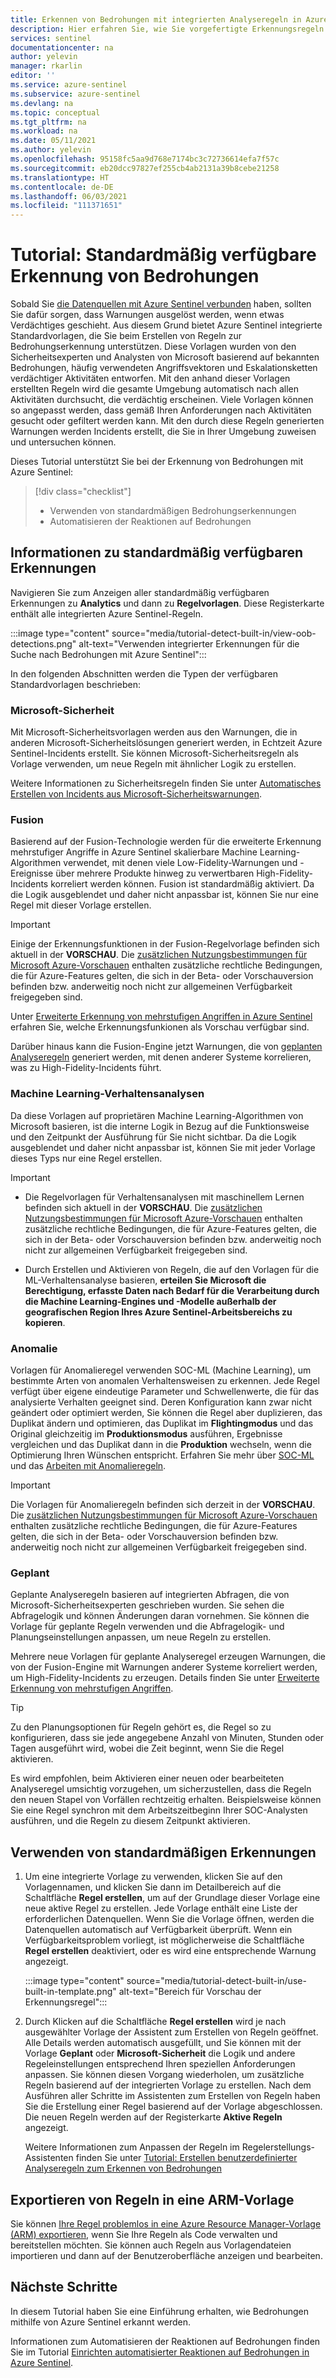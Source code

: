 ```yaml
---
title: Erkennen von Bedrohungen mit integrierten Analyseregeln in Azure Sentinel | Microsoft-Dokumentation
description: Hier erfahren Sie, wie Sie vorgefertigte Erkennungsregeln verwenden, die auf integrierten Vorlagen basieren, mit denen Sie bei verdächtigen Vorkommnissen eine Benachrichtigung erhalten.
services: sentinel
documentationcenter: na
author: yelevin
manager: rkarlin
editor: ''
ms.service: azure-sentinel
ms.subservice: azure-sentinel
ms.devlang: na
ms.topic: conceptual
ms.tgt_pltfrm: na
ms.workload: na
ms.date: 05/11/2021
ms.author: yelevin
ms.openlocfilehash: 95158fc5aa9d768e7174bc3c72736614efa7f57c
ms.sourcegitcommit: eb20dcc97827ef255cb4ab2131a39b8cebe21258
ms.translationtype: HT
ms.contentlocale: de-DE
ms.lasthandoff: 06/03/2021
ms.locfileid: "111371651"
---
```

# <a name="tutorial-detect-threats-out-of-the-box"></a>Tutorial: Standardmäßig verfügbare Erkennung von Bedrohungen

Sobald Sie [die Datenquellen mit Azure Sentinel verbunden](quickstart-onboard.md) haben, sollten Sie dafür sorgen, dass Warnungen ausgelöst werden, wenn etwas Verdächtiges geschieht. Aus diesem Grund bietet Azure Sentinel integrierte Standardvorlagen, die Sie beim Erstellen von Regeln zur Bedrohungserkennung unterstützen. Diese Vorlagen wurden von den Sicherheitsexperten und Analysten von Microsoft basierend auf bekannten Bedrohungen, häufig verwendeten Angriffsvektoren und Eskalationsketten verdächtiger Aktivitäten entworfen. Mit den anhand dieser Vorlagen erstellten Regeln wird die gesamte Umgebung automatisch nach allen Aktivitäten durchsucht, die verdächtig erscheinen. Viele Vorlagen können so angepasst werden, dass gemäß Ihren Anforderungen nach Aktivitäten gesucht oder gefiltert werden kann. Mit den durch diese Regeln generierten Warnungen werden Incidents erstellt, die Sie in Ihrer Umgebung zuweisen und untersuchen können.

Dieses Tutorial unterstützt Sie bei der Erkennung von Bedrohungen mit Azure Sentinel:

> [!div class="checklist"]
> * Verwenden von standardmäßigen Bedrohungserkennungen
> * Automatisieren der Reaktionen auf Bedrohungen

## <a name="about-out-of-the-box-detections"></a>Informationen zu standardmäßig verfügbaren Erkennungen

Navigieren Sie zum Anzeigen aller standardmäßig verfügbaren Erkennungen zu **Analytics** und dann zu **Regelvorlagen**. Diese Registerkarte enthält alle integrierten Azure Sentinel-Regeln.

   :::image type="content" source="media/tutorial-detect-built-in/view-oob-detections.png" alt-text="Verwenden integrierter Erkennungen für die Suche nach Bedrohungen mit Azure Sentinel":::

In den folgenden Abschnitten werden die Typen der verfügbaren Standardvorlagen beschrieben:

### <a name="microsoft-security"></a>Microsoft-Sicherheit

Mit Microsoft-Sicherheitsvorlagen werden aus den Warnungen, die in anderen Microsoft-Sicherheitslösungen generiert werden, in Echtzeit Azure Sentinel-Incidents erstellt. Sie können Microsoft-Sicherheitsregeln als Vorlage verwenden, um neue Regeln mit ähnlicher Logik zu erstellen.

Weitere Informationen zu Sicherheitsregeln finden Sie unter [Automatisches Erstellen von Incidents aus Microsoft-Sicherheitswarnungen](create-incidents-from-alerts.md).

### <a name="fusion"></a>Fusion

Basierend auf der Fusion-Technologie werden für die erweiterte Erkennung mehrstufiger Angriffe in Azure Sentinel skalierbare Machine Learning-Algorithmen verwendet, mit denen viele Low-Fidelity-Warnungen und -Ereignisse über mehrere Produkte hinweg zu verwertbaren High-Fidelity-Incidents korreliert werden können. Fusion ist standardmäßig aktiviert. Da die Logik ausgeblendet und daher nicht anpassbar ist, können Sie nur eine Regel mit dieser Vorlage erstellen.

> [!IMPORTANT]
> Einige der Erkennungsfunktionen in der Fusion-Regelvorlage befinden sich aktuell in der **VORSCHAU**. Die [zusätzlichen Nutzungsbestimmungen für Microsoft Azure-Vorschauen](https://azure.microsoft.com/support/legal/preview-supplemental-terms/) enthalten zusätzliche rechtliche Bedingungen, die für Azure-Features gelten, die sich in der Beta- oder Vorschauversion befinden bzw. anderweitig noch nicht zur allgemeinen Verfügbarkeit freigegeben sind.
>
> Unter [Erweiterte Erkennung von mehrstufigen Angriffen in Azure Sentinel](fusion.md) erfahren Sie, welche Erkennungsfunkionen als Vorschau verfügbar sind.

Darüber hinaus kann die Fusion-Engine jetzt Warnungen, die von [geplanten Analyseregeln](#scheduled) generiert werden, mit denen anderer Systeme korrelieren, was zu High-Fidelity-Incidents führt.

### <a name="machine-learning-ml-behavioral-analytics"></a>Machine Learning-Verhaltensanalysen

Da diese Vorlagen auf proprietären Machine Learning-Algorithmen von Microsoft basieren, ist die interne Logik in Bezug auf die Funktionsweise und den Zeitpunkt der Ausführung für Sie nicht sichtbar. Da die Logik ausgeblendet und daher nicht anpassbar ist, können Sie mit jeder Vorlage dieses Typs nur eine Regel erstellen.

> [!IMPORTANT]
> - Die Regelvorlagen für Verhaltensanalysen mit maschinellem Lernen befinden sich aktuell in der **VORSCHAU**. Die [zusätzlichen Nutzungsbestimmungen für Microsoft Azure-Vorschauen](https://azure.microsoft.com/support/legal/preview-supplemental-terms/) enthalten zusätzliche rechtliche Bedingungen, die für Azure-Features gelten, die sich in der Beta- oder Vorschauversion befinden bzw. anderweitig noch nicht zur allgemeinen Verfügbarkeit freigegeben sind.
>
> - Durch Erstellen und Aktivieren von Regeln, die auf den Vorlagen für die ML-Verhaltensanalyse basieren, **erteilen Sie Microsoft die Berechtigung, erfasste Daten nach Bedarf für die Verarbeitung durch die Machine Learning-Engines und -Modelle außerhalb der geografischen Region Ihres Azure Sentinel-Arbeitsbereichs zu kopieren**.

### <a name="anomaly"></a>Anomalie

Vorlagen für Anomalieregel verwenden SOC-ML (Machine Learning), um bestimmte Arten von anomalen Verhaltensweisen zu erkennen. Jede Regel verfügt über eigene eindeutige Parameter und Schwellenwerte, die für das analysierte Verhalten geeignet sind. Deren Konfiguration kann zwar nicht geändert oder optimiert werden, Sie können die Regel aber duplizieren, das Duplikat ändern und optimieren, das Duplikat im **Flightingmodus** und das Original gleichzeitig im **Produktionsmodus** ausführen, Ergebnisse vergleichen und das Duplikat dann in die **Produktion** wechseln, wenn die Optimierung Ihren Wünschen entspricht. Erfahren Sie mehr über [SOC-ML](soc-ml-anomalies.md) und das [Arbeiten mit Anomalieregeln](work-with-anomaly-rules.md).

> [!IMPORTANT]
> Die Vorlagen für Anomalieregeln befinden sich derzeit in der **VORSCHAU**. Die [zusätzlichen Nutzungsbestimmungen für Microsoft Azure-Vorschauen](https://azure.microsoft.com/support/legal/preview-supplemental-terms/) enthalten zusätzliche rechtliche Bedingungen, die für Azure-Features gelten, die sich in der Beta- oder Vorschauversion befinden bzw. anderweitig noch nicht zur allgemeinen Verfügbarkeit freigegeben sind.

### <a name="scheduled"></a>Geplant

Geplante Analyseregeln basieren auf integrierten Abfragen, die von Microsoft-Sicherheitsexperten geschrieben wurden. Sie sehen die Abfragelogik und können Änderungen daran vornehmen. Sie können die Vorlage für geplante Regeln verwenden und die Abfragelogik- und Planungseinstellungen anpassen, um neue Regeln zu erstellen.

Mehrere neue Vorlagen für geplante Analyseregel erzeugen Warnungen, die von der Fusion-Engine mit Warnungen anderer Systeme korreliert werden, um High-Fidelity-Incidents zu erzeugen. Details finden Sie unter [Erweiterte Erkennung von mehrstufigen Angriffen](fusion.md#configure-scheduled-analytics-rules-for-fusion-detections).

> [!TIP]
> Zu den Planungsoptionen für Regeln gehört es, die Regel so zu konfigurieren, dass sie jede angegebene Anzahl von Minuten, Stunden oder Tagen ausgeführt wird, wobei die Zeit beginnt, wenn Sie die Regel aktivieren.
>
> Es wird empfohlen, beim Aktivieren einer neuen oder bearbeiteten Analyseregel umsichtig vorzugehen, um sicherzustellen, dass die Regeln den neuen Stapel von Vorfällen rechtzeitig erhalten. Beispielsweise können Sie eine Regel synchron mit dem Arbeitszeitbeginn Ihrer SOC-Analysten ausführen, und die Regeln zu diesem Zeitpunkt aktivieren.
>

## <a name="use-out-of-the-box-detections"></a>Verwenden von standardmäßigen Erkennungen

1. Um eine integrierte Vorlage zu verwenden, klicken Sie auf den Vorlagennamen, und klicken Sie dann im Detailbereich auf die Schaltfläche **Regel erstellen**, um auf der Grundlage dieser Vorlage eine neue aktive Regel zu erstellen. Jede Vorlage enthält eine Liste der erforderlichen Datenquellen. Wenn Sie die Vorlage öffnen, werden die Datenquellen automatisch auf Verfügbarkeit überprüft. Wenn ein Verfügbarkeitsproblem vorliegt, ist möglicherweise die Schaltfläche **Regel erstellen** deaktiviert, oder es wird eine entsprechende Warnung angezeigt.

    :::image type="content" source="media/tutorial-detect-built-in/use-built-in-template.png" alt-text="Bereich für Vorschau der Erkennungsregel":::

1. Durch Klicken auf die Schaltfläche **Regel erstellen** wird je nach ausgewählter Vorlage der Assistent zum Erstellen von Regeln geöffnet. Alle Details werden automatisch ausgefüllt, und Sie können mit der Vorlage **Geplant** oder **Microsoft-Sicherheit** die Logik und andere Regeleinstellungen entsprechend Ihren speziellen Anforderungen anpassen. Sie können diesen Vorgang wiederholen, um zusätzliche Regeln basierend auf der integrierten Vorlage zu erstellen. Nach dem Ausführen aller Schritte im Assistenten zum Erstellen von Regeln haben Sie die Erstellung einer Regel basierend auf der Vorlage abgeschlossen. Die neuen Regeln werden auf der Registerkarte **Aktive Regeln** angezeigt.

    Weitere Informationen zum Anpassen der Regeln im Regelerstellungs-Assistenten finden Sie unter [Tutorial: Erstellen benutzerdefinierter Analyseregeln zum Erkennen von Bedrohungen](tutorial-detect-threats-custom.md)

## <a name="export-rules-to-an-arm-template"></a>Exportieren von Regeln in eine ARM-Vorlage

Sie können [Ihre Regel problemlos in eine Azure Resource Manager-Vorlage (ARM) exportieren](import-export-analytics-rules.md), wenn Sie Ihre Regeln als Code verwalten und bereitstellen möchten. Sie können auch Regeln aus Vorlagendateien importieren und dann auf der Benutzeroberfläche anzeigen und bearbeiten.

## <a name="next-steps"></a>Nächste Schritte

In diesem Tutorial haben Sie eine Einführung erhalten, wie Bedrohungen mithilfe von Azure Sentinel erkannt werden.

Informationen zum Automatisieren der Reaktionen auf Bedrohungen finden Sie im Tutorial [Einrichten automatisierter Reaktionen auf Bedrohungen in Azure Sentinel](tutorial-respond-threats-playbook.md).
